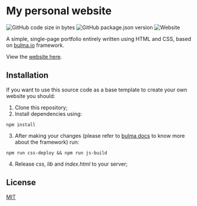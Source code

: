# My personal website

![GitHub code size in bytes](https://img.shields.io/github/languages/code-size/eeschiavo/personal-website) ![GitHub package.json version](https://img.shields.io/github/package-json/v/eeschiavo/personal-website) ![Website](https://img.shields.io/website?down_color=red&down_message=offline&up_color=green&up_message=online&url=https%3A%2F%2Fernestoschiavo.it)

A simple, single-page portfolio entirely written using HTML and CSS, based on [bulma.io](https://bulma.io/) framework. 

View the [website here](https://ernestoschiavo.it).

## Installation

If you want to use this source code as a base template to create your own website you should:

1. Clone this repository;
2. Install dependencies using:
```
npm install
```
3. After making your changes (please refer to [bulma docs](https://bulma.io/documentation/) to know more about the framework) run:
```
npm run css-deploy && npm run js-build
```
4. Release *css*, *lib* and *index.html* to your server;

## License
[MIT](https://choosealicense.com/licenses/mit/)